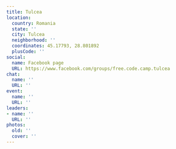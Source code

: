 ```yaml
---
title: Tulcea
location:
  country: Romania
  state: ''
  city: Tulcea
  neighborhood: ''
  coordinates: 45.17793, 28.801892
  plusCode: ''
social:
  name: Facebook page
  URL: https://www.facebook.com/groups/free.code.camp.tulcea
chat:
  name: ''
  URL: ''
event:
  name: ''
  URL: ''
leaders:
- name: ''
  URL: ''
photos:
  old: ''
  cover: ''
---
```


